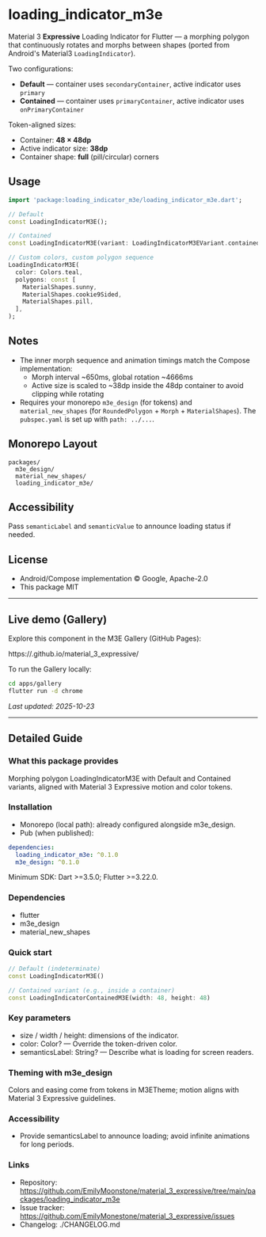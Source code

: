 # loading_indicator_m3e

Material 3 **Expressive** Loading Indicator for Flutter — a morphing polygon that continuously rotates and morphs between shapes (ported from Android's Material3 `LoadingIndicator`).

Two configurations:
- **Default** — container uses `secondaryContainer`, active indicator uses `primary`
- **Contained** — container uses `primaryContainer`, active indicator uses `onPrimaryContainer`

Token-aligned sizes:
- Container: **48 × 48dp**
- Active indicator size: **38dp**
- Container shape: **full** (pill/circular) corners

## Usage

```dart
import 'package:loading_indicator_m3e/loading_indicator_m3e.dart';

// Default
const LoadingIndicatorM3E();

// Contained
const LoadingIndicatorM3E(variant: LoadingIndicatorM3EVariant.contained);

// Custom colors, custom polygon sequence
LoadingIndicatorM3E(
  color: Colors.teal,
  polygons: const [
    MaterialShapes.sunny,
    MaterialShapes.cookie9Sided,
    MaterialShapes.pill,
  ],
);
```

## Notes
- The inner morph sequence and animation timings match the Compose implementation:
  - Morph interval ~650ms, global rotation ~4666ms
  - Active size is scaled to ~38dp inside the 48dp container to avoid clipping while rotating
- Requires your monorepo `m3e_design` (for tokens) and `material_new_shapes` (for `RoundedPolygon` + `Morph` + `MaterialShapes`). The `pubspec.yaml` is set up with `path: ../...`.

## Monorepo Layout

```
packages/
  m3e_design/
  material_new_shapes/
  loading_indicator_m3e/
```

## Accessibility
Pass `semanticLabel` and `semanticValue` to announce loading status if needed.

## License
- Android/Compose implementation © Google, Apache-2.0
- This package MIT


---

## Live demo (Gallery)

Explore this component in the M3E Gallery (GitHub Pages):

https://<your-github-username>.github.io/material_3_expressive/

To run the Gallery locally:

```sh
cd apps/gallery
flutter run -d chrome
```

_Last updated: 2025-10-23_


---

## Detailed Guide

### What this package provides
Morphing polygon LoadingIndicatorM3E with Default and Contained variants, aligned with Material 3 Expressive motion and color tokens.

### Installation
- Monorepo (local path): already configured alongside m3e_design.
- Pub (when published):
```yaml
dependencies:
  loading_indicator_m3e: ^0.1.0
  m3e_design: ^0.1.0
```

Minimum SDK: Dart >=3.5.0; Flutter >=3.22.0.

### Dependencies
- flutter
- m3e_design
- material_new_shapes

### Quick start
```dart
// Default (indeterminate)
const LoadingIndicatorM3E()

// Contained variant (e.g., inside a container)
const LoadingIndicatorContainedM3E(width: 48, height: 48)
```

### Key parameters
- size / width / height: dimensions of the indicator.
- color: Color? — Override the token-driven color.
- semanticsLabel: String? — Describe what is loading for screen readers.

### Theming with m3e_design
Colors and easing come from tokens in M3ETheme; motion aligns with Material 3 Expressive guidelines.

### Accessibility
- Provide semanticsLabel to announce loading; avoid infinite animations for long periods.

### Links
- Repository: https://github.com/EmilyMoonstone/material_3_expressive/tree/main/packages/loading_indicator_m3e
- Issue tracker: https://github.com/EmilyMonestone/material_3_expressive/issues
- Changelog: ./CHANGELOG.md
